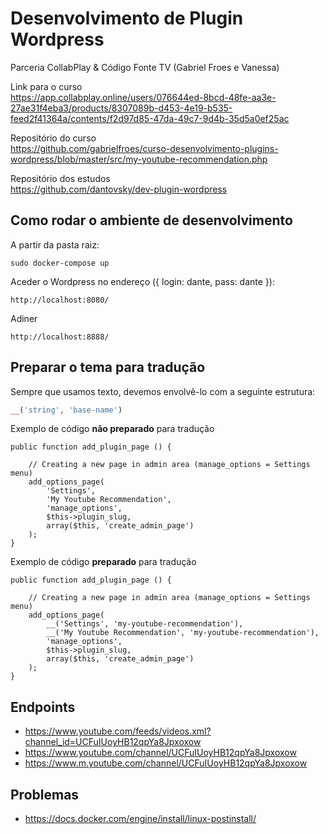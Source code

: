 # Desenvolvimento de Plugin Wordpress

Parceria CollabPlay & Código Fonte TV (Gabriel Froes e Vanessa)

Link para o curso  
https://app.collabplay.online/users/076644ed-8bcd-48fe-aa3e-27ae31f4eba3/products/8307089b-d453-4e19-b535-feed2f41364a/contents/f2d97d85-47da-49c7-9d4b-35d5a0ef25ac

Repositório do curso  
https://github.com/gabrielfroes/curso-desenvolvimento-plugins-wordpress/blob/master/src/my-youtube-recommendation.php

Repositório dos estudos  
https://github.com/dantovsky/dev-plugin-wordpress

## Como rodar o ambiente de desenvolvimento

A partir da pasta raiz:
```
sudo docker-compose up
```

Aceder o Wordpress no endereço ({ login: dante, pass: dante }):
```
http://localhost:8080/

```

Adiner
```
http://localhost:8888/
```

## Preparar o tema para tradução

Sempre que usamos texto, devemos envolvê-lo com a seguinte estrutura:
```php
__('string', 'base-name')
```

Exemplo de código **não preparado** para tradução

```
public function add_plugin_page () {

    // Creating a new page in admin area (manage_options = Settings menu)
    add_options_page(
        'Settings',
        'My Youtube Recommendation',
        'manage_options',
        $this->plugin_slug,
        array($this, 'create_admin_page')
    );
}
```

Exemplo de código **preparado** para tradução

```
public function add_plugin_page () {

    // Creating a new page in admin area (manage_options = Settings menu)
    add_options_page(
        __('Settings', 'my-youtube-recommendation'),
        __('My Youtube Recommendation', 'my-youtube-recommendation'),
        'manage_options',
        $this->plugin_slug,
        array($this, 'create_admin_page')
    );
}
```

## Endpoints

- https://www.youtube.com/feeds/videos.xml?channel_id=UCFuIUoyHB12qpYa8Jpxoxow
- https://www.youtube.com/channel/UCFuIUoyHB12qpYa8Jpxoxow
- https://www.m.youtube.com/channel/UCFuIUoyHB12qpYa8Jpxoxow

## Problemas

- https://docs.docker.com/engine/install/linux-postinstall/
